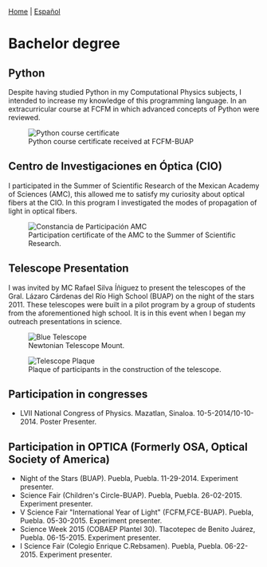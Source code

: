 [Home](index.md) | [Español](bacheloresp.md)
# Bachelor degree
<!--
<figure>
  <img
  src="https://imgur.com/PAEuSo0.jpg"
  alt="Bachelor's degree">
  <figcaption>Bachelor's degree
  </figcaption>
</figure>
-->
## Python

Despite having studied Python in my Computational Physics subjects, I intended to increase my knowledge of this programming language. In an extracurricular course at FCFM in which advanced concepts of Python were reviewed.

<figure>
  <img
  src="https://imgur.com/ZVf3MCZ.jpg"
  alt="Python course certificate">
  <figcaption>Python course certificate received at FCFM-BUAP 
  </figcaption>
</figure>

## Centro de Investigaciones en Óptica (CIO)

I participated in the Summer of Scientific Research of the Mexican Academy of Sciences (AMC), this allowed me to satisfy my curiosity about optical fibers at the CIO. In this program I investigated the modes of propagation of light in optical fibers. 

<figure>
  <img
  src="https://imgur.com/Jk8r82A.jpg"
  alt="Constancia de Participación AMC">
  <figcaption>Participation certificate of the AMC to the Summer of Scientific Research.
  </figcaption>
</figure>

## Telescope Presentation

I was invited by MC Rafael Silva Íñiguez to present the telescopes of the Gral. Lázaro Cárdenas del Río High School (BUAP) on the night of the stars 2011. These telescopes were built in a pilot program by a group of students from the aforementioned high school. It is in this event when I began my outreach presentations in science. 

<figure>
  <img
  src="https://imgur.com/QHr1vyO.jpg"
  alt="Blue Telescope">
  <figcaption>Newtonian Telescope Mount.
  </figcaption>
</figure>

<figure>
  <img
  src="https://imgur.com/w8DuLCz.jpg"
  alt="Telescope Plaque">
  <figcaption>Plaque of participants in the construction of the telescope.
  </figcaption>
</figure>

## Participation in congresses

- LVII National Congress of Physics. Mazatlan, Sinaloa. 10-5-2014/10-10-2014. Poster Presenter.

## Participation in OPTICA (Formerly OSA, Optical Society of America)

- Night of the Stars (BUAP). Puebla, Puebla. 11-29-2014. Experiment presenter.
- Science Fair (Children's Circle-BUAP). Puebla, Puebla. 26-02-2015. Experiment presenter.
- V Science Fair "International Year of Light" (FCFM,FCE-BUAP). Puebla, Puebla. 05-30-2015. Experiment presenter.
- Science Week 2015 (COBAEP Plantel 30). Tlacotepec de Benito Juárez, Puebla. 06-15-2015. Experiment presenter.
- I Science Fair (Colegio Enrique C.Rebsamen). Puebla, Puebla. 06-22-2015. Experiment presenter.